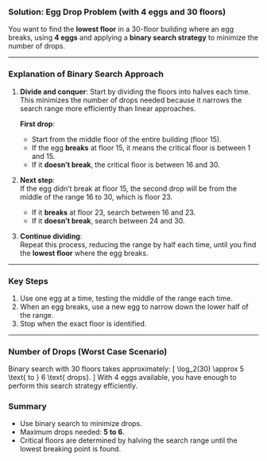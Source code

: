 ### Solution: Egg Drop Problem (with 4 eggs and 30 floors)

You want to find the **lowest floor** in a 30-floor building where an egg breaks, using **4 eggs** and applying a **binary search strategy** to minimize the number of drops.

---

### **Explanation of Binary Search Approach**
1. **Divide and conquer**: Start by dividing the floors into halves each time.  
   This minimizes the number of drops needed because it narrows the search range more efficiently than linear approaches.  
   
   **First drop**:  
   - Start from the middle floor of the entire building (floor 15).  
   - If the egg **breaks** at floor 15, it means the critical floor is between 1 and 15.  
   - If it **doesn’t break**, the critical floor is between 16 and 30.

2. **Next step**:  
   If the egg didn’t break at floor 15, the second drop will be from the middle of the range 16 to 30, which is floor 23.  
   - If it **breaks** at floor 23, search between 16 and 23.  
   - If it **doesn’t break**, search between 24 and 30.

3. **Continue dividing**:  
   Repeat this process, reducing the range by half each time, until you find the **lowest floor** where the egg breaks.

---

### **Key Steps**
1. Use one egg at a time, testing the middle of the range each time.
2. When an egg breaks, use a new egg to narrow down the lower half of the range.
3. Stop when the exact floor is identified.

---

### **Number of Drops (Worst Case Scenario)**
Binary search with 30 floors takes approximately:
\[
\log_2(30) \approx 5 \text{ to } 6 \text{ drops}.
\]
With 4 eggs available, you have enough to perform this search strategy efficiently.

### **Summary**
- Use binary search to minimize drops.  
- Maximum drops needed: **5 to 6**.
- Critical floors are determined by halving the search range until the lowest breaking point is found.
